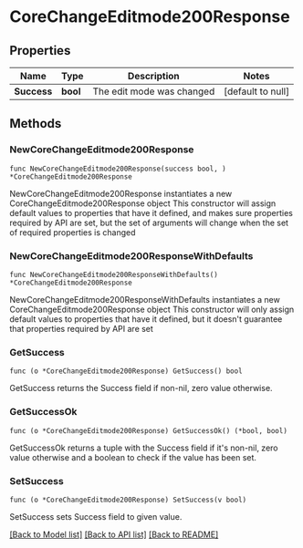# CoreChangeEditmode200Response

## Properties

Name | Type | Description | Notes
------------ | ------------- | ------------- | -------------
**Success** | **bool** | The edit mode was changed | [default to null]

## Methods

### NewCoreChangeEditmode200Response

`func NewCoreChangeEditmode200Response(success bool, ) *CoreChangeEditmode200Response`

NewCoreChangeEditmode200Response instantiates a new CoreChangeEditmode200Response object
This constructor will assign default values to properties that have it defined,
and makes sure properties required by API are set, but the set of arguments
will change when the set of required properties is changed

### NewCoreChangeEditmode200ResponseWithDefaults

`func NewCoreChangeEditmode200ResponseWithDefaults() *CoreChangeEditmode200Response`

NewCoreChangeEditmode200ResponseWithDefaults instantiates a new CoreChangeEditmode200Response object
This constructor will only assign default values to properties that have it defined,
but it doesn't guarantee that properties required by API are set

### GetSuccess

`func (o *CoreChangeEditmode200Response) GetSuccess() bool`

GetSuccess returns the Success field if non-nil, zero value otherwise.

### GetSuccessOk

`func (o *CoreChangeEditmode200Response) GetSuccessOk() (*bool, bool)`

GetSuccessOk returns a tuple with the Success field if it's non-nil, zero value otherwise
and a boolean to check if the value has been set.

### SetSuccess

`func (o *CoreChangeEditmode200Response) SetSuccess(v bool)`

SetSuccess sets Success field to given value.



[[Back to Model list]](../README.md#documentation-for-models) [[Back to API list]](../README.md#documentation-for-api-endpoints) [[Back to README]](../README.md)


